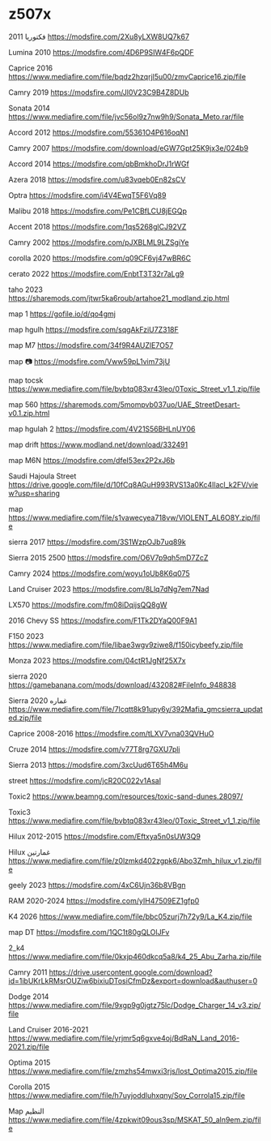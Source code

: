 # z507x
فكتوريا 2011
https://modsfire.com/2Xu8yLXW8UQ7k67


Lumina 2010
https://modsfire.com/4D6P9SIW4F6pQDF

Caprice 2016 
https://www.mediafire.com/file/bqdz2hzqrjl5u00/zmvCaprice16.zip/file

Camry 2019 
https://modsfire.com/Jl0V23C9B4Z8DUb

Sonata 2014 
https://www.mediafire.com/file/jvc56ol9z7nw9h9/Sonata_Meto.rar/file

Accord 2012
https://modsfire.com/55361O4P616oqN1


Camry 2007 
https://modsfire.com/download/eGW7Gpt25K9jx3e/024b9


Accord 2014
https://modsfire.com/qbBmkhoDrJ1rWGf

Azera 2018
https://modsfire.com/u83vqeb0En82sCV

Optra 
https://modsfire.com/i4V4EwqT5F6Vq89

Malibu 2018 
https://modsfire.com/Pe1CBfLCU8jEGQp

Accent 2018
https://modsfire.com/1qs5268glCJ92VZ

Camry 2002 
https://modsfire.com/pJXBLML9LZSgiYe

corolla 2020
https://modsfire.com/q09CF6vj47wBR6C

cerato 2022
https://modsfire.com/EnbtT3T32r7aLg9

taho 2023
https://sharemods.com/jtwr5ka6roub/artahoe21_modland.zip.html

map 1
https://gofile.io/d/qo4gmj

map hgulh
https://modsfire.com/sqgAkFziU7Z318F

map M7
https://modsfire.com/34f9R4AUZlE7O57

map 📷
https://modsfire.com/Vww59pL1vim73jU

map tocsk
https://www.mediafire.com/file/bvbtq083xr43leo/0Toxic_Street_v1_1.zip/file

map 560
https://sharemods.com/5mompvb037uo/UAE_StreetDesart-v0.1.zip.html

map hgulah 2
https://modsfire.com/4V21S56BHLnUY06

map drift
https://www.modland.net/download/332491

map M6N
https://modsfire.com/dfeI53ex2P2xJ6b

Saudi Hajoula Street 
https://drive.google.com/file/d/10fCq8AGuH993RVS13a0Kc4Ilacl_k2FV/view?usp=sharing

map
https://www.mediafire.com/file/s1vawecyea718vw/VIOLENT_AL6O8Y.zip/file

sierra 2017
https://modsfire.com/3S1WzpOJb7uq89k 

Sierra 2015 2500
https://modsfire.com/O6V7p9qh5mD7ZcZ

Camry 2024 
https://modsfire.com/woyu1oUb8K6q075

Land Cruiser 2023 
https://modsfire.com/8Llq7dNg7em7Nad

LX570
https://modsfire.com/fm08iDqijsQQ8gW

2016 Chevy SS
https://modsfire.com/F1Tk2DYaQ00F9A1

F150 2023
https://www.mediafire.com/file/libae3wgv9ziwe8/f150icybeefy.zip/file

Monza 2023
https://modsfire.com/04ctR1JgNf25X7x

sierra 2020
https://gamebanana.com/mods/download/432082#FileInfo_948838

Sierra 2020 غماره
https://www.mediafire.com/file/7lcqtt8k91upy6y/392Mafia_gmcsierra_updated.zip/file

Caprice 2008-2016
https://modsfire.com/tLXV7vna03QVHuO

Cruze 2014 
https://modsfire.com/v77T8rg7GXU7pli

Sierra 2013 
https://modsfire.com/3xcUud6T65h4M6u

street
https://modsfire.com/jcR20C022v1Asal

Toxic2
https://www.beamng.com/resources/toxic-sand-dunes.28097/

Toxic3 
https://www.mediafire.com/file/bvbtq083xr43leo/0Toxic_Street_v1_1.zip/file

Hilux 2012-2015 
https://modsfire.com/Eftxya5n0sUW3Q9

Hilux غمارتين
https://www.mediafire.com/file/z0lzmkd402zgpk6/Abo3Zmh_hilux_v1.zip/file

geely 2023
https://modsfire.com/4xC6Ujn36b8VBgn

RAM 2020-2024 
https://modsfire.com/yIH47509EZ1gfp0

K4 2026
https://www.mediafire.com/file/bbc05zurj7h72y9/La_K4.zip/file

map DT
https://modsfire.com/1QC1t80gQLOlJFv

2_k4
https://www.mediafire.com/file/0kxjp460dkcq5a8/k4_25_Abu_Zarha.zip/file

Camry 2011 
https://drive.usercontent.google.com/download?id=1ibUKrLkRMsrOUZiw6bixiuDTosiCfmDz&export=download&authuser=0

Dodge 2014 
https://www.mediafire.com/file/9xgp9g0jgtz75lc/Dodge_Charger_14_v3.zip/file

Land Cruiser 2016-2021 
https://www.mediafire.com/file/yrjmr5q6gxve4oj/BdRaN_Land_2016-2021.zip/file

Optima 2015
https://www.mediafire.com/file/zmzhs54mwxi3rjs/lost_Optima2015.zip/file

 Corolla 2015 
 https://www.mediafire.com/file/h7uyjoddluhxqny/Sov_Corrola15.zip/file
 
 Map النظيم
https://www.mediafire.com/file/4zpkwit09ous3sp/MSKAT_50_aln9em.zip/file
 
